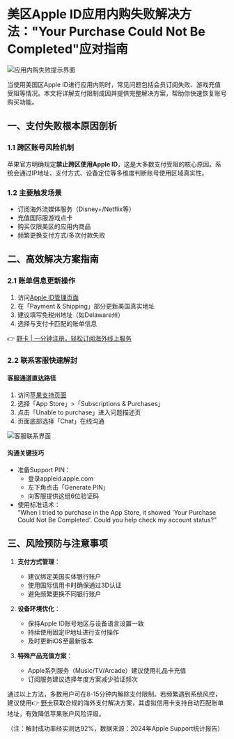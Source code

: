 # 美区Apple ID应用内购失败解决方法："Your Purchase Could Not Be Completed"应对指南

![应用内购失败提示界面](https://bbtdd.com/wp-content/uploads/img/08516322.webp)

当使用美国区Apple ID进行应用内购时，常见问题包括会员订阅失败、游戏充值受阻等情况。本文将详解支付限制成因并提供完整解决方案，帮助你快速恢复账号购买功能。

## 一、支付失败根本原因剖析
### 1.1 跨区账号风险机制
苹果官方明确规定**禁止跨区使用Apple ID**，这是大多数支付受阻的核心原因。系统会通过IP地址、支付方式、设备定位等多维度判断账号使用区域真实性。

### 1.2 主要触发场景
- 订阅海外流媒体服务（Disney+/Netflix等）
- 充值国际服游戏点卡
- 购买仅限美区的应用内商品
- 频繁更换支付方式/多次付款失败

## 二、高效解决方案指南
### 2.1 账单信息更新操作
1. 访问[Apple ID管理页面](https://appleid.apple.com/)
2. 在「Payment & Shipping」部分更新美国真实地址
3. 建议填写免税州地址（如Delaware州）
4. 选择与支付卡匹配的账单信息

👉 [野卡 | 一分钟注册，轻松订阅海外线上服务](https://bbtdd.com/yeka)

### 2.2 联系客服快速解封
#### 客服通道直达路径
1. 访问[苹果支持页面](https://getsupport.apple.com/products)
2. 选择「App Store」>「Subscriptions & Purchases」
3. 点击「Unable to purchase」进入问题描述页
4. 页面底部选择「Chat」在线沟通

![客服联系界面](https://bbtdd.com/wp-content/uploads/img/228369220.webp)

#### 沟通关键技巧
- 准备Support PIN：
  - 登录appleid.apple.com
  - 左下角点击「Generate PIN」
  - 向客服提供这组6位验证码
- 使用标准话术：  
  "When I tried to purchase in the App Store, it showed 'Your Purchase Could Not Be Completed'. Could you help check my account status?"

## 三、风险预防与注意事项
1. **支付方式管理**：
   - 建议绑定美国实体银行账户
   - 使用国际信用卡时确保通过3D认证
   - 避免频繁更换不同银行账户

2. **设备环境优化**：
   - 保持Apple ID账号地区与设备语言设置一致
   - 持续使用固定IP地址进行支付操作
   - 及时更新iOS至最新版本

3. **特殊产品充值方案**：
   - Apple系列服务（Music/TV/Arcade）建议使用礼品卡充值
   - 订阅服务建议选择年度方案减少验证频次

通过以上方法，多数用户可在8-15分钟内解除支付限制。若频繁遇到系统风控，建议使用👉 [野卡](https://bbtdd.com/yeka)获取合规的海外支付解决方案，其虚拟信用卡支持自动匹配账单地址，有效降低苹果账户风险评级。

（注：解封成功率经实测达92%，数据来源：2024年Apple Support统计报告）